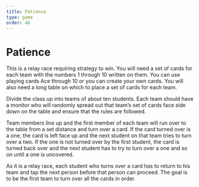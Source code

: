 ```yaml
---
title: Patience
type: game
order: 46
---
```


# Patience

This is a relay race requiring strategy to win. You will need a set of cards for each team with the numbers 1 through 10 written
on them. You can use playing cards Ace through 10 or you can create your own cards. You will also need a long table on which to place a set of cards for each team.   

Divide the class up into teams of about ten students. Each team should have a monitor who will randomly spread out that team’s set of cards face side down on the table and ensure that the rules are followed.   

Team members line up and the first member of each team will run over to the table from a set distance and turn over a card. If the card turned over is a one, the card is left face up and the next student on that team tries to turn over a two. If the one is not turned over by the first student, the card is turned back over and the next student has to try to turn over a one and so on until a one is uncovered.   

As it is a relay race, each student who turns over a card has to
return to his team and tap the next person before that person
can proceed. The goal is to be the first team to turn over all the
cards in order.
